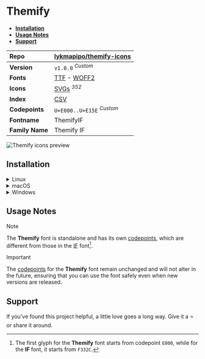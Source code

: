 # Themify

- [**Installation**](#installation)
- [**Usage Notes**](#usage-notes)
- [**Support**](#support)

| Repo            | [lykmapipo/themify-icons](https://github.com/lykmapipo/themify-icons)                                                                                                         |
| :-------------- | :---------------------------------------------------------------------------------------------------------------------------------------------------------------------------- |
| **Version**     | `v1.0.0` <sup>_Custom_</sup>                                                                                                                                                  |
| **Fonts**       | [TTF](https://raw.githubusercontent.com/iconicFonts/if/main/fonts/TTF/Themify.ttf) - [WOFF2](https://raw.githubusercontent.com/iconicFonts/if/main/fonts/WOFF2/Themify.woff2) |
| **Icons**       | [SVGs](https://github.com/iconicFonts/if/tree/main/packs/Themify/svgs) <sup>_352_</sup>                                                                                       |
| **Index**       | [CSV](https://github.com/iconicFonts/if/blob/main/indices/Themify.csv)                                                                                                        |
| **Codepoints**  | `U+E000..U+E15E` <sup>_Custom_</sup>                                                                                                                                          |
| **Fontname**    | ThemifyIF                                                                                                                                                                     |
| **Family Name** | Themify IF                                                                                                                                                                    |

<picture>
  <source media="(prefers-color-scheme: dark)" srcset="https://raw.githubusercontent.com/iconicFonts/if/main/imgs/Themify_dark.png">
  <img alt="Themify icons preview" src="https://raw.githubusercontent.com/iconicFonts/if/main/imgs/Themify_light.png">
</picture>

## Installation

<details>

<summary>Linux</summary>

```sh
curl -o ~/.local/share/fonts/Themify.ttf https://raw.githubusercontent.com/iconicFonts/if/main/fonts/TTF/Themify.ttf
```

Refresh font cache:

```sh
fc-cache -f ~/.local/share/fonts
```

</details>

<details>

<summary>macOS</summary>

```sh
curl -o ~/Library/Fonts/Themify.ttf https://raw.githubusercontent.com/iconicFonts/if/main/fonts/TTF/Themify.ttf
```

</details>

<details>

<summary>Windows</summary>

```sh
curl -o C:\Windows\Fonts\Themify.ttf https://raw.githubusercontent.com/iconicFonts/if/main/fonts/TTF/Themify.ttf
```

</details>

## Usage Notes

> [!NOTE]
> The **Themify** font is standalone and has its own [codepoints](https://github.com/iconicFonts/if/blob/main/indices/Themify.csv), which are different from those in the [IF](https://github.com/iconicFonts/if/blob/main/indices/if.csv) font[^1].

> [!IMPORTANT]  
> The [codepoints](https://github.com/iconicFonts/if/blob/main/indices/Themify.csv) for the **Themify** font remain unchanged and will not alter in the future, ensuring that you can use the font safely even when new versions are released.

## Support

If you've found this project helpful, a little love goes a long way. Give it a :star: or share it around.

[^1]: The first glyph for the **Themify** font starts from codepoint `E000`, while for the **IF** font, it starts from `F332C`.
